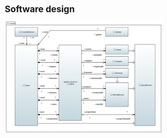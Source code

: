 # Software design

![model package class diagram](../../../docs/lib/model_package_class_diagram.svg)

